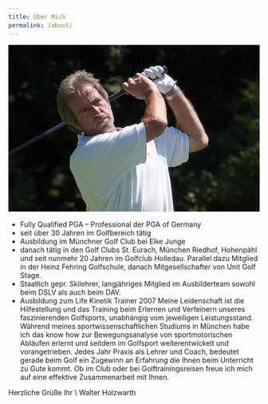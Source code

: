```yaml
---
title: Über Mich
permalink: /about/
---
```


![Walter Holzwarth](/assets/img/walter-holzwarth.jpg)

* Fully Qualified PGA – Professional der PGA of Germany
* seit über 30 Jahren im Golfbereich tätig
* Ausbildung im Münchner Golf Club bei Elke Junge
* danach tätig in den Golf Clubs St. Eurach, München Riedhof, Hohenpähl und seit
  nunmehr 20 Jahren im Golfclub Holledau. Parallel dazu Mitglied in der Heinz
  Fehring Golfschule, danach Mitgesellschafter von Unit Golf Stage.
* Staatlich gepr. Skilehrer, langjähriges Mitglied im Ausbilderteam sowohl beim
  DSLV als auch beim DAV.
* Ausbildung zum Life Kinetik Trainer 2007 Meine Leidenschaft ist die
  Hilfestellung und das Training beim Erlernen und Verfeinern unseres
  faszinierenden Golfsports, unabhängig vom jeweiligen Leistungsstand. Während
  meines sportwissenschaftlichen Studiums in München habe ich das know how zur
  Bewegungsanalyse von sportmotorischen Abläufen erlernt und seitdem im
  Golfsport weiterentwickelt und vorangetrieben. Jedes Jahr Praxis als Lehrer
  und Coach, bedeutet gerade beim Golf ein Zugewinn an Erfahrung die Ihnen beim
  Unterricht zu Gute kommt. Ob im Club oder bei Golftrainingsreisen freue ich
  mich auf eine effektive Zusammenarbeit mit Ihnen.

Herzliche Grüße Ihr \\
Walter Holzwarth

